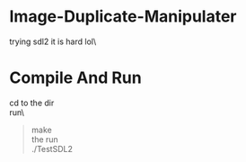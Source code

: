 # Image-Duplicate-Manipulater
trying sdl2 it is hard lol\ 

# Compile And Run
cd to the dir\
run\
>make\
the run\
>./TestSDL2
